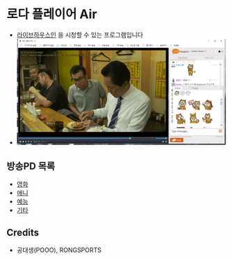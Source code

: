 # 로다 플레이어 Air
* [라이브하우스인](https://livehouse.in/en) 을 시청할 수 있는 프로그램입니다
* ![GitHub Logo](info.png)

## 방송PD 목록
* [영화](PD/FilmList.txt)
* [애니](PD/AniList.txt)
* [예능](PD/ShowList.txt)
* [기타](PD/EtcList.txt)

## Credits
* 공대생(POOO), RONGSPORTS
